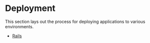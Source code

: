 # Deployment

This section lays out the process for deploying applications to various
environments.

* [Rails](/deployment/rails)
